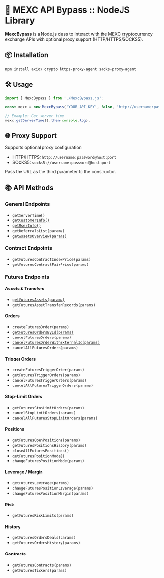 # 📘 MEXC API Bypass :: NodeJS Library

**MexcBypass** is a Node.js class to interact with the MEXC cryptocurrency exchange APIs with optional proxy support (HTTP/HTTPS/SOCKS5).

## 📦 Installation

```
npm install axios crypto https-proxy-agent socks-proxy-agent
```

## 🛠️ Usage

```js
import { MexcBypass } from './MexcBypass.js';

const mexc = new MexcBypass('YOUR_API_KEY', false, 'http://username:password@host:port');

// Example: Get server time
mexc.getServerTime().then(console.log);
```

## 🌐 Proxy Support

Supports optional proxy configuration:
- HTTP/HTTPS: `http://username:password@host:port`
- SOCKS5: `socks5://username:password@host:port`

Pass the URL as the third parameter to the constructor.

## 📚 API Methods

### General Endpoints

- `getServerTime()`
- [`getCustomerInfo()`](./examples/getCustomerInfo/)
- [`getUserInfo()`](./examples/getUserInfo/)
- `getReferralsList(params)`
- [`getAssetsOverview(params)`](./examples/getAssetsOverview/)

### Contract Endpoints

- `getFuturesContractIndexPrice(params)`
- `getFuturesContractFairPrice(params)`

### Futures Endpoints

#### Assets & Transfers

- [`getFuturesAssets(params)`](./examples/getFuturesAssets/)
- `getFuturesAssetTransferRecords(params)`

#### Orders

- `createFuturesOrder(params)`
- [`getFuturesOrdersById(params)`](./examples/getFuturesOrdersById/)
- `cancelFuturesOrders(params)`
- [`cancelFuturesOrderWithExternalId(params)`](./examples/getFuturesOrdersByExternalId/)
- `cancelAllFuturesOrders(params)`

#### Trigger Orders

- `createFuturesTriggerOrder(params)`
- `getFuturesTriggerOrders(params)`
- `cancelFuturesTriggerOrders(params)`
- `cancelAllFuturesTriggerOrders(params)`

#### Stop-Limit Orders

- `getFuturesStopLimitOrders(params)`
- `cancelStopLimitOrders(params)`
- `cancelAllFuturesStopLimitOrders(params)`

#### Positions

- `getFuturesOpenPositions(params)`
- `getFuturesPositionsHistory(params)`
- `closeAllFuturesPositions()`
- `getFuturesPositionMode()`
- `changeFuturesPositionMode(params)`

#### Leverage / Margin

- `getFuturesLeverage(params)`
- `changeFuturesPositionLeverage(params)`
- `changeFuturesPositionMargin(params)`

#### Risk

- `getFuturesRiskLimits(params)`

#### History

- `getFuturesOrdersDeals(params)`
- `getFuturesOrdersHistory(params)`

#### Contracts

- `getFuturesContracts(params)`
- `getFuturesTickers(params)`